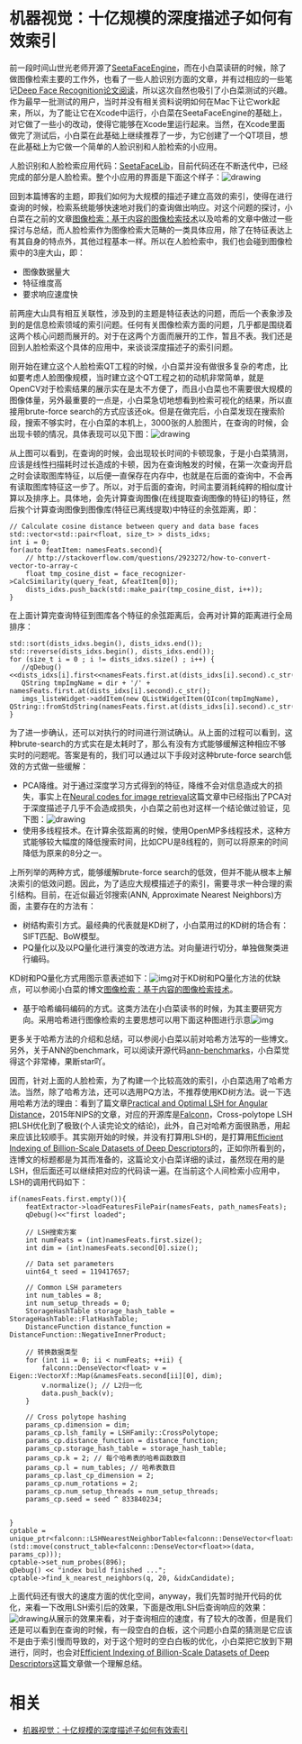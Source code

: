 
# 机器视觉：十亿规模的深度描述子如何有效索引


前一段时间山世光老师开源了[SeetaFaceEngine](https://github.com/seetaface/SeetaFaceEngine)，而在小白菜读研的时候，除了做图像检索主要的工作外，也看了一些人脸识别方面的文章，并有过相应的一些笔记[Deep Face Recognition论文阅读](http://yongyuan.name/blog/deep-face-recognition-note.html)，所以这次自然也吸引了小白菜测试的兴趣。作为最早一批测试的用户，当时并没有相关资料说明如何在Mac下让它work起来，所以，为了能让它在Xcode中运行，小白菜在SeetaFaceEngine的基础上，对它做了一些小的改动，使得它能够在Xcode里运行起来。当然，在Xcode里面做完了测试后，小白菜在此基础上继续推荐了一步，为它创建了一个QT项目，想在此基础上为它做一个简单的人脸识别和人脸检索的小应用。

人脸识别和人脸检索应用代码：[SeetaFaceLib](https://github.com/willard-yuan/SeetaFaceLib)，目前代码还在不断迭代中，已经完成的部分是人脸检索。整个小应用的界面是下面这个样子：![drawing](http://yongyuan.name/imgs/posts/cbir_face.png)


回到本篇博客的主题，即我们如何为大规模的描述子建立高效的索引，使得在进行查询的时候，检索系统能够快速地对我们的查询做出响应。对这个问题的探讨，小白菜在之前的文章[图像检索：基于内容的图像检索技术](http://yongyuan.name/blog/cbir-technique-summary.html)以及哈希的文章中做过一些探讨与总结，而人脸检索作为图像检索大范畴的一类具体应用，除了在特征表达上有其自身的特点外，其他过程基本一样。所以在人脸检索中，我们也会碰到图像检索中的3座大山，即：

- 图像数据量大
- 特征维度高
- 要求响应速度快

前两座大山具有相互关联性，涉及到的主题是特征表达的问题，而后一个表象涉及到的是信息检索领域的索引问题。任何有关图像检索方面的问题，几乎都是围绕着这两个核心问题而展开的。对于在这两个方面而展开的工作，暂且不表。我们还是回到人脸检索这个具体的应用中，来谈谈深度描述子的索引问题。

刚开始在建立这个人脸检索QT工程的时候，小白菜并没有做很多复杂的考虑，比如要考虑人脸图像规模，当时建立这个QT工程之初的动机非常简单，就是OpenCV对于检索结果的展示实在是太不方便了，而且小白菜也不需要很大规模的图像体量，另外最重要的一点是，小白菜急切地想看到检索可视化的结果，所以直接用brute-force search的方式应该还ok。但是在做完后，小白菜发现在搜索阶段，搜索不够实时，在小白菜的本机上，3000张的人脸图片，在查询的时候，会出现卡顿的情况，具体表现可以见下图：![drawing](http://yongyuan.name/imgs/posts/test_face.gif)

从上图可以看到，在查询的时候，会出现较长时间的卡顿现象，于是小白菜猜测，应该是线性扫描耗时过长造成的卡顿，因为在查询触发的时候，在第一次查询开启之时会读取图库特征，以后便一直保存在内存中，也就是在后面的查询中，不会再有读取图库特征这一步了。所以，对于后面的查询，时间主要消耗纯粹的相似度计算以及排序上。具体地，会先计算查询图像(在线提取查询图像的特征)的特征，然后挨个计算查询图像到图像库(特征已离线提取)中特征的余弦距离，即：

```
// Calculate cosine distance between query and data base faces
std::vector<std::pair<float, size_t> > dists_idxs;
int i = 0;
for(auto featItem: namesFeats.second){
    // http://stackoverflow.com/questions/2923272/how-to-convert-vector-to-array-c
    float tmp_cosine_dist = face_recognizer->CalcSimilarity(query_feat, &featItem[0]);
    dists_idxs.push_back(std::make_pair(tmp_cosine_dist, i++));
}
```

在上面计算完查询特征到图库各个特征的余弦距离后，会再对计算的距离进行全局排序：

```
std::sort(dists_idxs.begin(), dists_idxs.end());
std::reverse(dists_idxs.begin(), dists_idxs.end());
for (size_t i = 0 ; i != dists_idxs.size() ; i++) {
   //qDebug()<<dists_idxs[i].first<<namesFeats.first.at(dists_idxs[i].second).c_str();
   QString tmpImgName = dir + '/' + namesFeats.first.at(dists_idxs[i].second).c_str();
   imgs_listeWidget->addItem(new QListWidgetItem(QIcon(tmpImgName), QString::fromStdString(namesFeats.first.at(dists_idxs[i].second).c_str())));
}
```

为了进一步确认，还可以对执行的时间进行测试确认。从上面的过程可以看到，这种brute-search的方式实在是太耗时了，那么有没有方式能够缓解这种相应不够实时的问题呢。答案是有的，我们可以通过以下手段对这种brute-force search低效的方式做一些缓解：

- PCA降维。对于通过深度学习方式得到的特征，降维不会对信息造成大的损失，事实上在[Neural codes for image retrieval](http://yongyuan.name/blog/index-billion-deep-descriptors.html?hmsr=toutiao.io&utm_medium=toutiao.io&utm_source=toutiao.io)这篇文章中已经指出了PCA对于深度描述子几乎不会造成损失，小白菜之前也对这样一个结论做过验证，见下图：![drawing](http://yongyuan.name/imgs/posts/pca_dnn.png)
- 使用多线程技术。在计算余弦距离的时候，使用OpenMP多线程技术，这种方式能够较大幅度的降低搜索时间，比如CPU是8线程的，则可以将原来的时间降低为原来的8分之一。

上所列举的两种方式，能够缓解brute-force search的低效，但并不能从根本上解决索引的低效问题。因此，为了适应大规模描述子的索引，需要寻求一种合理的索引结构。目前，在近似最近邻搜索(ANN, Approximate Nearest Neighbors)方面，主要存在的方法有：

- 树结构索引方式。最经典的代表就是KD树了，小白菜用过的KD树的场合有：SIFT匹配、BoW模型。
- PQ量化以及以PQ量化进行演变的改进方法。对向量进行切分，单独做聚类进行编码。

KD树和PQ量化方式用图示意表述如下：![img](http://yongyuan.name/imgs/posts/kdpq.png)对于KD树和PQ量化方法的优缺点，可以参阅小白菜的博文[图像检索：基于内容的图像检索技术](http://yongyuan.name/blog/cbir-technique-summary.html)。

- 基于哈希编码编码的方式。这类方法在小白菜读书的时候，为其主要研究方向。采用哈希进行图像检索的主要思想可以用下面这种图进行示意![img](http://yongyuan.name/imgs/posts/hashing.png)

更多关于哈希方法的介绍和总结，可以参阅小白菜以前对哈希方法写的一些博文。另外，关于ANN的benchmark，可以阅读开源代码[ann-benchmarks](https://github.com/erikbern/ann-benchmarks)，小白菜觉得这个非常棒，果断star吖。

因而，针对上面的人脸检索，为了构建一个比较高效的索引，小白菜选用了哈希方法。当然，除了哈希方法，还可以选用PQ方法，不推荐使用KD树方法。说一下选用哈希方法的理由：看到了篇文章[Practical and Optimal LSH for Angular Distance](http://papers.nips.cc/paper/5893-practical-and-optimal-lsh-for-angular-distance)，2015年NIPS的文章，对应的开源库是[Falconn](http://falconn-lib.org/)，Cross-polytope LSH把LSH优化到了极致(个人读完论文的结论)，此外，自己对哈希方面很熟悉，用起来应该比较顺手。其实刚开始的时候，并没有打算用LSH的，是打算用[Efficient Indexing of Billion-Scale Datasets of Deep Descriptors](https://github.com/arbabenko/GNOIMI)的，正如你所看到的，连博文的标题都是为其而准备的，这篇论文小白菜详细的读过，虽然现在用的是LSH，但后面还可以继续把对应的代码读一遍。在当前这个人间检索小应用中，LSH的调用代码如下：

```
if(namesFeats.first.empty()){
    featExtractor->loadFeaturesFilePair(namesFeats, path_namesFeats);
    qDebug()<<"first loaded";

    // LSH搜索方案
    int numFeats = (int)namesFeats.first.size();
    int dim = (int)namesFeats.second[0].size();

    // Data set parameters
    uint64_t seed = 119417657;

    // Common LSH parameters
    int num_tables = 8;
    int num_setup_threads = 0;
    StorageHashTable storage_hash_table = StorageHashTable::FlatHashTable;
    DistanceFunction distance_function = DistanceFunction::NegativeInnerProduct;

    // 转换数据类型
    for (int ii = 0; ii < numFeats; ++ii) {
        falconn::DenseVector<float> v = Eigen::VectorXf::Map(&namesFeats.second[ii][0], dim);
        v.normalize(); // L2归一化
        data.push_back(v);
    }

    // Cross polytope hashing
    params_cp.dimension = dim;
    params_cp.lsh_family = LSHFamily::CrossPolytope;
    params_cp.distance_function = distance_function;
    params_cp.storage_hash_table = storage_hash_table;
    params_cp.k = 2; // 每个哈希表的哈希函数数目
    params_cp.l = num_tables; // 哈希表数目
    params_cp.last_cp_dimension = 2;
    params_cp.num_rotations = 2;
    params_cp.num_setup_threads = num_setup_threads;
    params_cp.seed = seed ^ 833840234;


}
cptable = unique_ptr<falconn::LSHNearestNeighborTable<falconn::DenseVector<float>>>(std::move(construct_table<falconn::DenseVector<float>>(data, params_cp)));
cptable->set_num_probes(896);
qDebug() << "index build finished ...";
cptable->find_k_nearest_neighbors(q, 20, &idxCandidate);
```

上面代码还有很大的速度方面的优化空间，anyway，我们先暂时抛开代码的优化，来看一下改用LSH索引后的效果，下面是改用LSH后查询响应的效果：![drawing](http://yongyuan.name/imgs/posts/face_retrieval_lsh.gif)从展示的效果来看，对于查询相应的速度，有了较大的改善，但是我们还是可以看到在查询的时候，有一段空白的白板，这个问题小白菜的猜测是它应该不是由于索引慢而导致的，对于这个短时的空白白板的优化，小白菜把它放到下期进行，同时，也会对[Efficient Indexing of Billion-Scale Datasets of Deep Descriptors](https://github.com/arbabenko/GNOIMI)这篇文章做一个理解总结。


# 相关

- [机器视觉：十亿规模的深度描述子如何有效索引](http://yongyuan.name/blog/index-billion-deep-descriptors.html)
